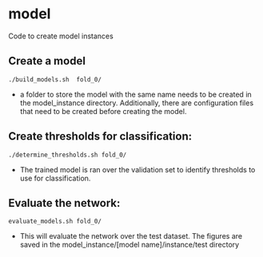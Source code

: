 # model

Code to create model instances

## Create a model

```
./build_models.sh  fold_0/
```
* a folder to store the model with the same name needs to be created in the model_instance directory. Additionally, there are configuration files that need to be created before creating the model.

## Create thresholds for classification:

```
./determine_thresholds.sh fold_0/
```
* The trained model is ran over the validation set to identify thresholds to use for classification.

## Evaluate the network:
```
evaluate_models.sh fold_0/
```
* This will evaluate the network over the test dataset. The figures are saved in the model_instance/[model name]/instance/test directory

